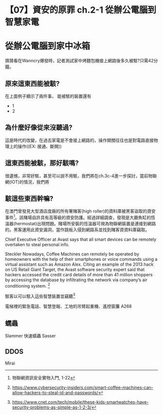 # 【07】資安的原罪 ch.2-1 從辦公電腦到智慧家電

# 從辦公電腦到家中冰箱

猜猜看在Wanncry爆發時，記者測試家中烤麵包機接上網路後多久被駭?只需42分鐘。

## 原來這東西能被駭?
在上面例子顯示了兩件事，
能被駭的裝置還有
- 1
- 2

## 為什麼好像從來沒聽過?

這是時代的改變，在過去家電是不會接上網路的，操作開關往往也是對電路直接物理上的操作((EX: 接通、斷開))


## 這東西能被駭，那好駭嗎?

很遺憾，非常好駭，甚至可以說不用駭，我們將在ch.3c-4進一步探討，當前物聯網(IOT)的情況，我們將

## 駭這些東西幹嘛?


在澳門曾發見大型酒店度廠的所有奢賭客(high roller)的資料庫被黑客盜取的資安事件[^1]。該賭場自許具有高等級的資安防護。經過詳細調查，發現是大廳魚缸的恆溫器(hermostat)出現問題。賭場所安裝的恆溫器可視為物聯網裝置是連接到網路的。黑客運用此資安漏洞，當作跳板入侵到網路系並找到賭客資資料庫竊取。

 Chief Executive Officer at Avast says that all smart devices can be remotely overtaken to steal personal info.

Steckler
Nowadays, Coffee Machines can remotely be operated by homeowners with the help of their smartphones or voice commands using a virtual assistant such as Amazon Alex.
Citing an example of the 2013 hack on US Retail Giant Target, the Avast software security expert said that hackers accessed the credit card details of more than 41 million shoppers by accessing the database by infiltrating the network via company’s air conditioning system. [^2]

駭客以可以駭入這些智慧裝置並竊聽[^3]

電梯裡的緊急電話、智慧登報、工地的吊臂起重機、遙控窗簾 A268

## 蠕蟲
Slammer 快速蠕蟲
Sasser

## DDOS
Mirai

[^1]: 物聯網資訊安全實物入門, 1-22
[^2]: https://www.cybersecurity-insiders.com/smart-coffee-machines-can-allow-hackers-to-steal-id-and-passwords/
[^3]: https://www.cnet.com/tech/mobile/these-kids-smartwatches-have-security-problems-as-simple-as-1-2-3/